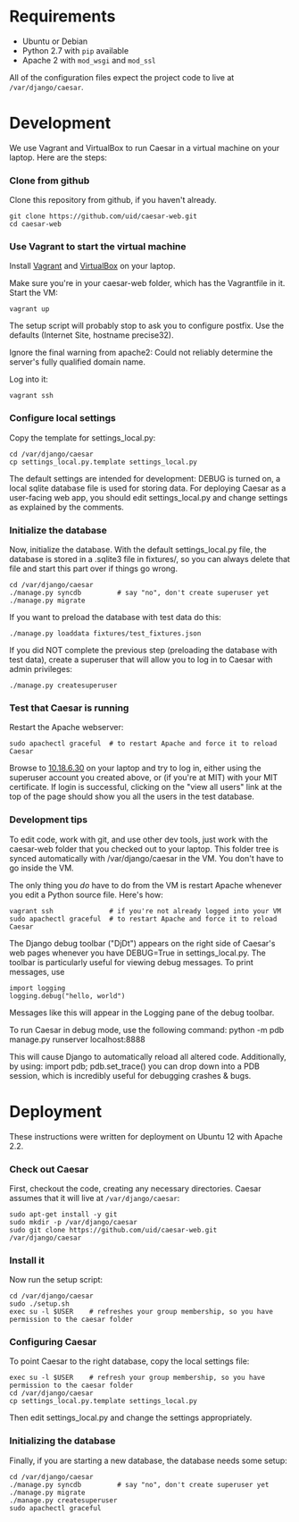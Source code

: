 Requirements
============
* Ubuntu or Debian
* Python 2.7 with `pip` available
* Apache 2 with `mod_wsgi` and `mod_ssl`

All of the configuration files expect the project code to live at 
`/var/django/caesar`.


Development
============

We use Vagrant and VirtualBox to run Caesar in a virtual machine on your laptop.  Here are the steps:

### Clone from github

Clone this repository from github, if you haven't already.

    git clone https://github.com/uid/caesar-web.git
    cd caesar-web

### Use Vagrant to start the virtual machine

Install [Vagrant](http://www.vagrantup.com/) and [VirtualBox](https://www.virtualbox.org) on your laptop.

Make sure you're in your caesar-web folder, which has the Vagrantfile in it.  Start the VM:

    vagrant up

The setup script will probably stop to ask you to configure postfix.  Use the defaults (Internet Site, hostname precise32).

Ignore the final warning from apache2: Could not reliably determine the server's fully qualified domain name.

Log into it:

    vagrant ssh


### Configure local settings

Copy the template for settings_local.py:

    cd /var/django/caesar
    cp settings_local.py.template settings_local.py

The default settings are intended for development: DEBUG is turned on, a local sqlite database file is used for storing data.  For deploying Caesar as a user-facing web app, you should edit settings_local.py and change settings as explained by the comments.


### Initialize the database

Now, initialize the database.  With the default settings_local.py file, the database is stored in a .sqlite3 file in fixtures/, so you can always delete that file and start this part over if things go wrong. 

    cd /var/django/caesar
    ./manage.py syncdb         # say "no", don't create superuser yet
    ./manage.py migrate

If you want to preload the database with test data do this:

    ./manage.py loaddata fixtures/test_fixtures.json

If you did NOT complete the previous step (preloading the database with test data), create a superuser that will allow you to log in to Caesar with admin privileges:

    ./manage.py createsuperuser


### Test that Caesar is running

Restart the Apache webserver:

    sudo apachectl graceful  # to restart Apache and force it to reload Caesar

Browse to [10.18.6.30](http://10.18.6.30) on your laptop and try to log in, either using the superuser
account you created above, or (if you're at MIT) with your MIT certificate.  If login is successful, clicking on the "view all users" link at the top of the page should show you all the users in the test database.


### Development tips

To edit code, work with git, and use other dev tools, just work with the caesar-web folder that you checked out to your laptop.  This folder tree is synced automatically with /var/django/caesar in the VM.  You don't have to go inside the VM.

The only thing you *do* have to do from the VM is restart Apache whenever you edit a Python source file.  Here's how:

    vagrant ssh              # if you're not already logged into your VM
    sudo apachectl graceful  # to restart Apache and force it to reload Caesar

The Django debug toolbar ("DjDt") appears on the right side of Caesar's web pages whenever you have DEBUG=True in settings_local.py.  The toolbar is particularly useful for viewing debug messages. To print messages, use

    import logging
    logging.debug("hello, world")

Messages like this will appear in the Logging pane of the debug toolbar.

To run Caesar in debug mode, use the following command:
    python -m pdb manage.py runserver localhost:8888

This will cause Django to automatically reload all altered code. Additionally, by using:
    import pdb; pdb.set_trace()
you can drop down into a PDB session, which is incredibly useful for debugging crashes & bugs.


Deployment
==========

These instructions were written for deployment on Ubuntu 12 with Apache 2.2.

### Check out Caesar
First, checkout the code, creating any necessary directories. Caesar assumes that
it will live at `/var/django/caesar`:

    sudo apt-get install -y git
    sudo mkdir -p /var/django/caesar
    sudo git clone https://github.com/uid/caesar-web.git /var/django/caesar


### Install it 

Now run the setup script:

    cd /var/django/caesar
    sudo ./setup.sh
    exec su -l $USER    # refreshes your group membership, so you have permission to the caesar folder


### Configuring Caesar

To point Caesar to the right database, copy the local settings file:

    exec su -l $USER    # refresh your group membership, so you have permission to the caesar folder
    cd /var/django/caesar
    cp settings_local.py.template settings_local.py

Then edit settings_local.py and change the settings appropriately.


### Initializing the database

Finally, if you are starting a new database, the database needs some setup:

    cd /var/django/caesar
    ./manage.py syncdb         # say "no", don't create superuser yet
    ./manage.py migrate
    ./manage.py createsuperuser
    sudo apachectl graceful
